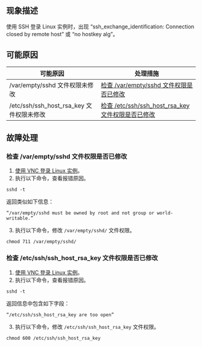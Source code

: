 ## 现象描述
使用 SSH 登录 Linux 实例时，出现 “ssh_exchange_identification: Connection closed by remote host” 或 “no hostkey alg”。


## 可能原因
<table>
<thead>
  <tr>
    <th>可能原因</th>
    <th>处理措施</th>
  </tr>
</thead>
<tbody>
  <tr>
    <td>/var/empty/sshd 文件权限未修改</td>
    <td ><a href="#sshd">检查 /var/empty/sshd 文件权限是否已修改</a></td>
  </tr>
  <tr>
    <td> /etc/ssh/ssh_host_rsa_key 文件权限未修改</td>
    <td><a href="#rsa_key"> 检查  /etc/ssh/ssh_host_rsa_key 文件权限是否已修改</a></td>
  </tr>
</tbody>
</table>

## 故障处理

### 检查 /var/empty/sshd 文件权限是否已修改[](id:sshd)
1. [使用 VNC 登录 Linux 实例](https://cloud.tencent.com/document/product/213/35701)。
2. 执行以下命令，查看报错原因。
```
sshd -t
```
返回类似如下信息：
```plaintext
“/var/empty/sshd must be owned by root and not group or world-writable.”
```
3. 执行以下命令，修改 `/var/empty/sshd/` 文件权限。
```
chmod 711 /var/empty/sshd/
```



###  检查  /etc/ssh/ssh_host_rsa_key 文件权限是否已修改[](id:rsa_key)
1. [使用 VNC 登录 Linux 实例](https://cloud.tencent.com/document/product/213/35701)。
2. 执行以下命令，查看报错原因。
```
sshd -t
```
返回信息中包含如下字段：
```plaintext
“/etc/ssh/ssh_host_rsa_key are too open”
```
3. 执行以下命令，修改 `/etc/ssh/ssh_host_rsa_key` 文件权限。
```
chmod 600 /etc/ssh/ssh_host_rsa_key
```
